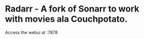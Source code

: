 # Radarr - A fork of Sonarr to work with movies ala Couchpotato. 

Access the webui at <your-ip>:7878
